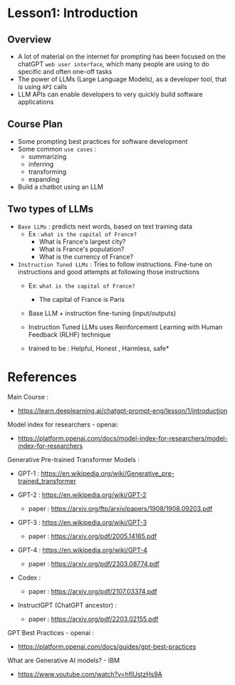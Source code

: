 # Lesson1: Introduction

## Overview

- A lot of material on the internet for prompting has been focused on the chatGPT `web user interface`, which many people are using to do specific and often one-off tasks
- The power of LLMs (Large Language Models), as a developer tool, that is using `API` calls 
- LLM APIs can enable developers to very quickly build software applications
  
## Course Plan 
- Some prompting best practices for software development 
- Some common `use cases` :  
  - summarizing 
  - inferring
  - transforming
  - expanding 
- Build a chatbot using an LLM

## Two types of LLMs

- `Base LLMs` : predicts next words, based on text training data
  - Ex : `what is the capital of France?`
    - What is France's largest city?
    - What is France's population?
    - What is the currency of France?
- `Instruction Tuned LLMs` : Tries to follow instructions. Fine-tune on instructions and good attempts at following those instructions
  - Ex: `what is the capital of France?`
    - The capital of France is Paris
  
  - Base LLM + instruction fine-tuning (input/outputs)
  - Instruction Tuned LLMs uses Reinforcement Learning with Human Feedback (RLHF) technique
  - trained to be : Helpful, Honest , Harmless, safe*


# References

Main Course : 
- https://learn.deeplearning.ai/chatgpt-prompt-eng/lesson/1/introduction

Model index for researchers - openai: 
- https://platform.openai.com/docs/model-index-for-researchers/model-index-for-researchers

Generative Pre-trained Transformer Models : 

- GPT-1 : https://en.wikipedia.org/wiki/Generative_pre-trained_transformer
- GPT-2 : https://en.wikipedia.org/wiki/GPT-2 
  - paper : https://arxiv.org/ftp/arxiv/papers/1908/1908.09203.pdf
- GPT-3 : https://en.wikipedia.org/wiki/GPT-3
  - paper : https://arxiv.org/pdf/2005.14165.pdf
- GPT-4 :  https://en.wikipedia.org/wiki/GPT-4
  - paper : https://arxiv.org/pdf/2303.08774.pdf

- Codex : 
  - paper : https://arxiv.org/pdf/2107.03374.pdf
- InstructGPT (ChatGPT ancestor) : 
  - paper : https://arxiv.org/pdf/2203.02155.pdf

GPT Best Practices - openai : 
- https://platform.openai.com/docs/guides/gpt-best-practices 

What are Generative AI models? - IBM
- https://www.youtube.com/watch?v=hfIUstzHs9A

